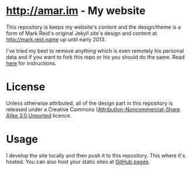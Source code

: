 http://amar.im - My website
===========================

This repository is keeps my website's content and the design/theme is a form of Mark Reid's original Jekyll site's design and content at <http://mark.reid.name> up until early 2013.

I've tried my best to remove anything which is even remotely his personal data and if you want to fork this repo or his you should do the same. Read [here](https://github.com/mreid/mark.reid.name#important) for instructions.


License
=======

Unless otherwise attributed, all of the design part in this repository is released under a Creative Commons ([Attribution-Noncommercial-Share Alike 3.0 Unported](http://creativecommons.org/licenses/by-nc-sa/3.0/) licence.

Usage
=====
I develop the site locally and then push it to this repository. This where it's hosted. You can also host your static sites at [GitHub pages](http://pages.github.com).

